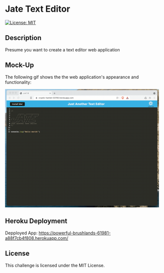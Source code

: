 # Jate Text Editor

[![License: MIT](https://img.shields.io/badge/License-MIT-brightgreen.svg)](https://opensource.org/licenses/MIT)

## Description

Presume you want to create a text editor web application

## Mock-Up

The following gif shows the the web application's appearance and functionality:

![Alt text](https://github.com/iis4u2nv/jate-text-19/blob/main/Assets/00-demo.gif)


## Heroku Deployment

Depployed App: https://powerful-brushlands-61981-a88f7cb4f808.herokuapp.com/

## License

This challenge is licensed under the MIT License.
